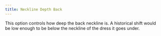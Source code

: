 ```yaml
---
title: Neckline Depth Back
---
```


This option controls how deep the back neckline is. A historical shift would be low enough to be below the neckline of the dress it goes under.
